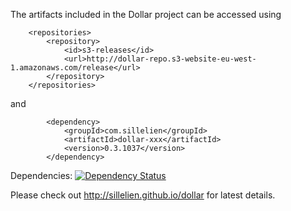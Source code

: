The artifacts included in the Dollar project can be accessed using

```
    <repositories>
        <repository>
            <id>s3-releases</id>
            <url>http://dollar-repo.s3-website-eu-west-1.amazonaws.com/release</url>
        </repository>
    </repositories>
```

and

```
        <dependency>
            <groupId>com.sillelien</groupId>
            <artifactId>dollar-xxx</artifactId>
            <version>0.3.1037</version>
        </dependency>
```


Dependencies: [![Dependency Status](https://www.versioneye.com/user/projects/54ae285534ff3e2204000002/badge.svg?style=flat)](https://www.versioneye.com/user/projects/54ae285534ff3e2204000002)

Please check out http://sillelien.github.io/dollar for latest details.
